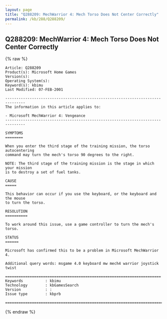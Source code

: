 ```yaml
---
layout: page
title: "Q288209: MechWarrior 4: Mech Torso Does Not Center Correctly"
permalink: /kb/288/Q288209/
---
```


## Q288209: MechWarrior 4: Mech Torso Does Not Center Correctly

{% raw %}

	Article: Q288209
	Product(s): Microsoft Home Games
	Version(s): 
	Operating System(s): 
	Keyword(s): kbimu
	Last Modified: 07-FEB-2001
	
	-------------------------------------------------------------------------------
	The information in this article applies to:
	
	- Microsoft MechWarrior 4: Vengeance 
	-------------------------------------------------------------------------------
	
	SYMPTOMS
	========
	
	When you enter the third stage of the training mission, the torso autocentering
	command may turn the mech's torso 90 degrees to the right.
	
	NOTE: The third stage of the training mission is the stage in which your mission
	is to destroy a set of fuel tanks.
	
	CAUSE
	=====
	
	This behavior can occur if you use the keyboard, or the keyboard and the mouse
	to turn the torso.
	
	RESOLUTION
	==========
	
	To work around this issue, use a game controller to turn the mech's torso.
	
	STATUS
	======
	
	Microsoft has confirmed this to be a problem in Microsoft MechWarrior 4.
	
	Additional query words: msgame 4.0 keyboard mw mech4 warrior joystick twist
	
	======================================================================
	Keywords          : kbimu 
	Technology        : kbGamesSearch
	Version           : :
	Issue type        : kbprb
	
	=============================================================================
	

{% endraw %}
